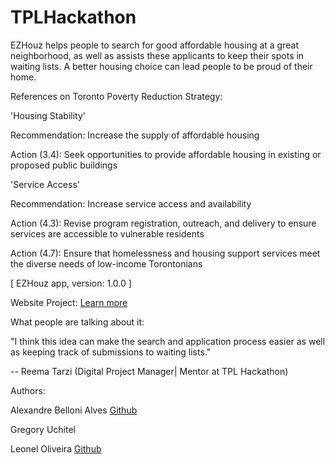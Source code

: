 # TPLHackathon
EZHouz helps people to search for good affordable housing at a great neighborhood, as well as assists these applicants to keep their spots in waiting lists. A better housing choice can lead people to be proud of their home.

References on Toronto Poverty Reduction Strategy:

'Housing Stability'

Recommendation: Increase the supply of affordable housing

Action (3.4): Seek opportunities to provide affordable housing in existing or proposed public buildings

'Service Access'

Recommendation: Increase service access and availability

Action (4.3): Revise program registration, outreach, and delivery to ensure services are accessible to vulnerable residents

Action (4.7): Ensure that homelessness and housing support services meet the diverse needs of low-income Torontonians


[ EZHouz app, version: 1.0.0 ]

Website Project: [Learn more](http://alexandrebelloni.com/poh/doc/index.html) 

What people are talking about it:

"I think this idea can make the search and application process easier as well as keeping track of submissions to waiting lists."

-- Reema Tarzi (Digital Project Manager| Mentor at TPL Hackathon)


Authors:

Alexandre Belloni Alves [Github](https://github.com/alexbelloni) 

Gregory Uchitel

Leonel Oliveira [Github](https://github.com/leoneloliver)
